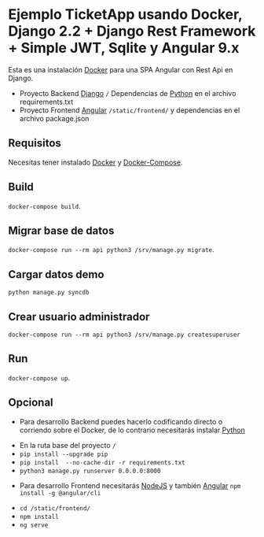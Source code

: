 # Ejemplo TicketApp usando Docker, Django 2.2 + Django Rest Framework + Simple JWT, Sqlite y Angular 9.x
Esta es una instalación [Docker][] para una SPA Angular con Rest Api en Django.

- Proyecto Backend [Django][] `/` Dependencias de [Python][] en el archivo requirements.txt
- Proyecto Frontend [Angular][] `/static/frontend/` y dependencias en el archivo package.json

## Requisitos 
Necesitas tener instalado [Docker][] y [Docker-Compose][].


## Build
`docker-compose build`.

## Migrar base de datos
`docker-compose run --rm api python3 /srv/manage.py migrate`.

## Cargar datos demo
`python manage.py syncdb`

## Crear usuario administrador
`docker-compose run --rm api python3 /srv/manage.py createsuperuser`

## Run
`docker-compose up`.

## Opcional

- Para desarrollo Backend puedes hacerlo codificando directo o corriendo sobre el Docker, de lo contrario necesitarás instalar [Python][]
 * En la ruta base del proyecto `/`
 * `pip install --upgrade pip`
 * `pip install  --no-cache-dir -r requirements.txt`
 * `python3 manage.py runserver 0.0.0.0:8000`
 
- Para desarrollo Frontend necesitarás [NodeJS][] y también [Angular][] `npm install -g @angular/cli`
 * `cd /static/frontend/`
 * `npm install`
 * `ng serve`

[Angular]: https://angular.io/
[Django]: https://www.djangoproject.com/
[Docker]: https://www.docker.com/
[Docker-Compose]: https://docs.docker.com/compose/
[NodeJS]: https://nodejs.org/
[Python]: https://www.python.org/
